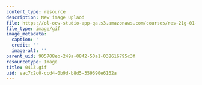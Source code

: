 ```yaml
---
content_type: resource
description: New image Uplaod
file: https://ol-ocw-studio-app-qa.s3.amazonaws.com/courses/res-21g-01-kana-spring-2010/eac7c2c0ccd40b9db8d5359690e6162a_0413.gif
file_type: image/gif
image_metadata:
  caption: ''
  credit: ''
  image-alt: ''
parent_uid: 905708eb-249a-0842-50a1-038616795c3f
resourcetype: Image
title: 0413.gif
uid: eac7c2c0-ccd4-0b9d-b8d5-359690e6162a
---
```

